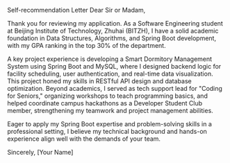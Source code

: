 
Self-recommendation Letter
Dear Sir or Madam,

Thank you for reviewing my application. As a Software Engineering student at Beijing Institute of Technology, Zhuhai (BITZH), I have a solid academic foundation in Data Structures, Algorithms, and Spring Boot development, with my GPA ranking in the top 30% of the department.

A key project experience is developing a Smart Dormitory Management System using Spring Boot and MySQL, where I designed backend logic for facility scheduling, user authentication, and real-time data visualization. This project honed my skills in RESTful API design and database optimization. Beyond academics, I served as tech support lead for "Coding for Seniors," organizing workshops to teach programming basics, and helped coordinate campus hackathons as a Developer Student Club member, strengthening my teamwork and project management abilities.

Eager to apply my Spring Boot expertise and problem-solving skills in a professional setting, I believe my technical background and hands-on experience align well with the demands of your team.

Sincerely,
[Your Name]

